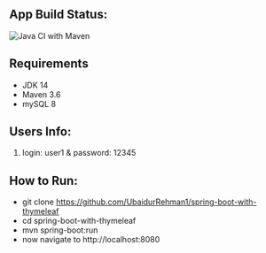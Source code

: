 ## App Build Status: 
![Java CI with Maven](https://github.com/UbaidurRehman1/spring-boot-with-thymeleaf/workflows/Java%20CI%20with%20Maven/badge.svg)

## Requirements 
- JDK 14
- Maven 3.6 
- mySQL 8


## Users Info:
1. login: user1 & password: 12345

## How to Run:
- git clone https://github.com/UbaidurRehman1/spring-boot-with-thymeleaf
- cd spring-boot-with-thymeleaf
- mvn spring-boot:run
- now navigate to http://localhost:8080